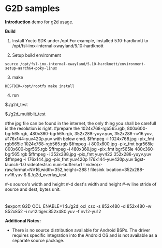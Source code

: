 # G2D samples

**Introduction**
demo for g2d usage.

**Build**

1. Install Yocto SDK under /opt
  For example, installed 5.10-hardknott to  /opt/fsl-imx-internal-xwayland/5.10-hardknott

2. Setup build environment
  ```
  source /opt/fsl-imx-internal-xwayland/5.10-hardknott/environment-setup-aarch64-poky-linux
  ```
3. make
  ```
  DESTDIR=/opt/rootfs make install
  ```

4. run

$./g2d_test

$./g2d_multiblit_test

#the jpg file can be found in the internet, the only thing you shall be carefull is the resolution is right.
#prepare the 1024x768-rgb565.rgb, 800x600-bgr565.rgb, 480x360-bgr565.rgb, 352x288-yuyv.yuv, 352x288-nv16.yuv,
#176x144-yuv420p.yuv with below cmd.
$ffmpeg -i 1024x768.jpg -pix_fmt rgb565le 1024x768-rgb565.rgb
$ffmpeg -i 800x600.jpg -pix_fmt bgr565le 800x600-bgr565.rgb
$ffmpeg -i 480x360.jpg -pix_fmt bgr565le 480x360-bgr565.rgb
$ffmpeg -i 352x288.jpg -pix_fmt yuyv422 352x288-yuyv.yuv
$ffmpeg -i 176x144.jpg -pix_fmt yuv420p 176x144-yuv420p.yuv
$gst-launch-1.0 videotestsrc num-buffers=1 !  video/x-raw,format=NV16,width=352,height=288 ! filesink location=352x288-nv16.yuv
$
$./g2d_overlay_test

#-s source's width and height
#-d dest's width and height
#-w line stride of source and dest, bytes unit.
#
$export G2D_OCL_ENABLE=1
$./g2d_ocl_csc -s 852x480 -d 852x480 -w 852x852 -i nv12.tiger.852x480.yuv  -f nv12-yu12



**Additional Notes:**
  - There is no source distribution available for Android BSPs.  The driver requires specific integration into the Android OS and is not available as a separate source package.
